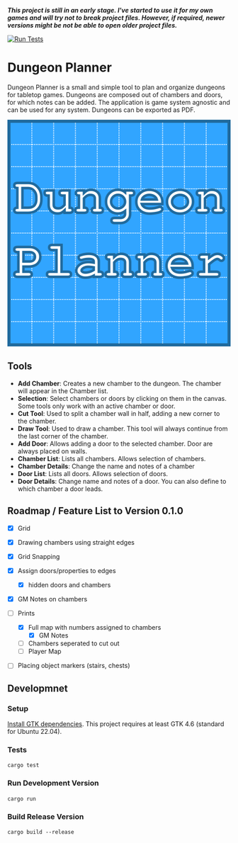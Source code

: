 ***This project is still in an early stage. I've started to use it for my own games and will try not to break project files. However, if required, newer versions might be not be able to open older project files.***

[![Run Tests](https://github.com/H4kor/dungeon-planner/actions/workflows/test.yml/badge.svg)](https://github.com/H4kor/dungeon-planner/actions/workflows/test.yml)

# Dungeon Planner

Dungeon Planner is a small and simple tool to plan and organize dungeons for tabletop games.
Dungeons are composed out of chambers and doors, for which notes can be added.
The application is game system agnostic and can be used for any system.
Dungeons can be exported as PDF.

<p align="center">
  <img width="512" height="512" src="assets/DungeonPlanner.svg">
</p>

## Tools

- **Add Chamber**: Creates a new chamber to the dungeon. The chamber will appear in the Chamber list.
- **Selection**: Select chambers or doors by clicking on them in the canvas. Some tools only work with an active chamber or door.
- **Cut Tool**: Used to split a chamber wall in half, adding a new corner to the chamber.
- **Draw Tool**: Used to draw a chamber. This tool will always continue from the last corner of the chamber.
- **Add Door**: Allows adding a door to the selected chamber. Door are always placed on walls.
- **Chamber List**: Lists all chambers. Allows selection of chambers.
- **Chamber Details**: Change the name and notes of a chamber
- **Door List**: Lists all doors. Allows selection of doors.
- **Door Details**: Change name and notes of a door. You can also define to which chamber a door leads.

## Roadmap / Feature List to Version 0.1.0

- [x] Grid
- [x] Drawing chambers using straight edges
- [x] Grid Snapping
- [x] Assign doors/properties to edges
    - [x] hidden doors and chambers
- [x] GM Notes on chambers
- [ ] Prints
    - [x] Full map with numbers assigned to chambers
        - [x] GM Notes
    - [ ] Chambers seperated to cut out
    - [ ] Player Map
- [ ] Placing object markers (stairs, chests)


## Developmnet

### Setup

[Install GTK dependencies](https://gtk-rs.org/gtk4-rs/stable/latest/book/installation.html). This project requires at least GTK 4.6 (standard for Ubuntu 22.04).


### Tests

```
cargo test
```

### Run Development Version

```
cargo run
```

### Build Release Version

```
cargo build --release
```



